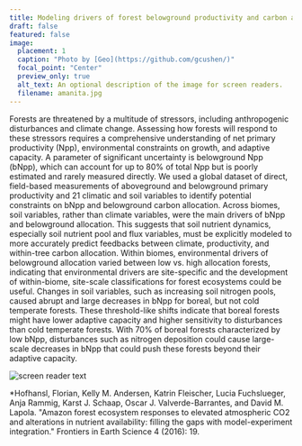 ```yaml
---
title: Modeling drivers of forest belowground productivity and carbon allocation
draft: false
featured: false
image:
  placement: 1
  caption: "Photo by [Geo](https://github.com/gcushen/)"
  focal_point: "Center"
  preview_only: true
  alt_text: An optional description of the image for screen readers.
  filename: amanita.jpg
---
```

Forests are threatened by a multitude of stressors, including anthropogenic disturbances and climate change. Assessing how forests will respond to these stressors requires a comprehensive understanding of net primary productivity (Npp), environmental constraints on growth, and adaptive capacity. A parameter of significant uncertainty is belowground Npp (bNpp), which can account for up to 80% of total Npp but is poorly estimated and rarely measured directly. We used a global dataset of direct, field-based measurements of aboveground and belowground primary productivity and 21 climatic and soil variables to identify potential constraints on bNpp and belowground carbon allocation. Across biomes, soil variables, rather than climate variables, were the main drivers of bNpp and belowground allocation. This suggests that soil nutrient dynamics, especially soil nutrient pool and flux variables, must be explicitly modeled to more accurately predict feedbacks between climate, productivity, and within-tree carbon allocation. Within biomes, environmental drivers of belowground allocation varied between low vs. high allocation forests, indicating that environmental drivers are site-specific and the development of within-biome, site-scale classifications for forest ecosystems could be useful. Changes in soil variables, such as increasing soil nitrogen pools, caused abrupt and large decreases in bNpp for boreal, but not cold temperate forests. These threshold-like shifts indicate that boreal forests might have lower adaptive capacity and higher sensitivity to disturbances than cold temperate forests. With 70% of boreal forests characterized by low bNpp, disturbances such as nitrogen deposition could cause large-scale decreases in bNpp that could push these forests beyond their adaptive capacity. 

![screen reader text](treediagram.jpg "Carbon allocation within a tree. Image courtesy of Hofhansl et al. 2016*")

*Hofhansl, Florian, Kelly M. Andersen, Katrin Fleischer, Lucia Fuchslueger, Anja Rammig, Karst J. Schaap, Oscar J. Valverde-Barrantes, and David M. Lapola. "Amazon forest ecosystem responses to elevated atmospheric CO2 and alterations in nutrient availability: filling the gaps with model-experiment integration." Frontiers in Earth Science 4 (2016): 19.
